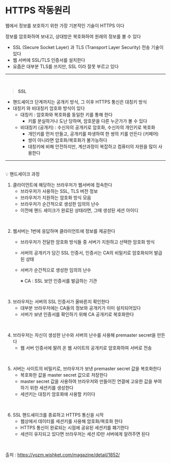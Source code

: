 # HTTPS 작동원리

웹에서 정보를 보호하기 위한 가장 기본적인 기술이 HTTPS 이다

정보를 암호화하여 보내고, 상대방은 복호화하여 원래의 정보를 볼 수 있다

- SSL (Secure Socket Layer) 과 TLS (Transport Layer Security) 전송 기술이있다
- 웹 서버에 SSL/TLS 인증서를 설치한다
- 요즘은 대부분 TLS를 쓰지만, SSL 이라 잘못 부르고 있다

---

<br/>

> **SSL**

- 핸드셰이크 단계까지는 공개키 방식, 그 이후 HTTPS 통신은 대칭키 방식
- 대칭키 와 비대칭키 암호화 방식이 있다
  - 대칭키 : 암호화와 복호화를 동일한 키를 통해 한다
    - 키를 분실하거나 도난 당하며, 암호문을 다른 누군가가 볼 수 있다
  - 비대칭키 (공개키) : 수신자의 공개키로 암호화, 수신자의 개인키로 복호화
    - 개인키를 먼저 만들고, 공개키를 파생하여 한 쌍의 키를 만든다 (키페어)
    - 쌍이 아니라면 암호화/복호화가 불가능하다
    - 대칭키에 비해 안전하지만, 계산과정이 복잡하고 컴퓨터의 자원을 많이 사용한다

---

<br/>
<aside>
💡 핸드세이크 과정

</aside>

1. 클라이언트에 해당하는 브라우저가 웹서버에 접속한다
   - 브라우저가 사용하는 SSL, TLS 버전 정보
   - 브라우저가 지원하는 암호화 방식 모음
   - 브라우저가 순간적으로 생성한 임의의 난수
   - 이전에 핸드 셰이크가 완료된 상태라면, 그때 생성된 세션 아이디

<br/>

2. 웹서버는 1번에 응답하며 클라이언트에 정보를 제공한다

   - 브라우저가 전달한 암호화 방식들 중 서버가 지원하고 선택한 암호화 방식
   - 서버의 공개키가 담긴 SSL 인증서, 인증서는 CA의 비밀키로 암호화되어 발급된 상태
   - 서버가 순간적으로 생성한 임의의 난수

     ※ CA : SSL 보안 인증서를 발급하는 기관

<br/>

3. 브라우저는 서버의 SSL 인증서가 올바른지 확인한다
   - 대부분 브라우저에는 CA들의 정보와 공개키가 이미 설치되어있다
   - 서버가 보낸 인증서를 확인하기 위해 CA 공개키로 복호화한다

<br/>

4. 브라우저는 자신이 생성한 난수와 서버의 난수를 사용해 premaster secret을 만든다
   - 웹 서버 인증서에 딸려 온 웹 사이트의 공개키로 암호화하여 서버로 전송

<br/>

5. 서버는 사이트의 비밀키로, 브라우저가 보낸 premaster secret 값을 복호화한다
   - 복호화한 값을 master secret 값으로 저장한다
   - master secret 값을 사용하여 브라우저와 만들어진 연결에 고유한 값을 부여하기 위한 세션키를 생성한다
   - 세션키는 대칭키 암호화에 사용할 키이다

<br/>

6. SSL 핸드셰이크를 종료하고 HTTPS 통신을 시작
   - 웹상에서 데이터를 세션키를 사용해 암호화/복호화 한다
   - HTTPS 통신이 완료되는 시점에 공유된 세션키를 폐기한다
   - 세션이 유지되고 있다면 브라우저는 세션 ID만 서버에게 알려주면 된다

<br/>

출처 : https://yozm.wishket.com/magazine/detail/1852/
